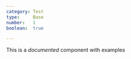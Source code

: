 ```yaml
---
category: Test
type:     Base
number:   1
boolean:  true

---
```


This is a *documented* component with examples

